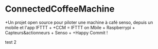 # ConnectedCoffeeMachine

+Un projet open source pour piloter une machine à café senso, depuis un mobile et l'app IFTTT
+
+CCM = IFTTT on Mbile + Raspberrypi + Capteurs&actionneurs + Senso
+
+Happy Commit !
 
 test 2
